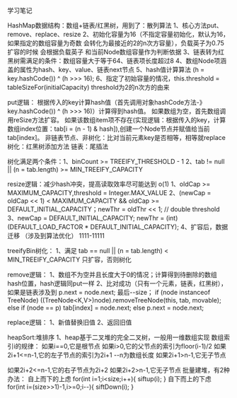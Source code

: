 学习笔记

HashMap数据结构：数组+链表/红黑树，用到了：散列算法
1、核心方法put、remove、replace、resize
2、初始化容量为16（不指定容量初始化，默认为16，如果指定的数组容量为奇数 会转化为最接近的2的n次方容量），负载英子为0.75扩容的时候 会根据负载英子 和当前Node数组容量作为判断依据
3、链表转为红黑树需满足的条件：数组容量大于等于64、链表项长度超过8
4、数组Node项涵盖的属性为hash、key、value、链表next节点
5、hash值计算算法 (h = key.hashCode()) ^ (h >>> 16);
6、指定了初始容量的情况，this.threshold = tableSizeFor(initialCapacity) threshold为2的n次方的由来


put逻辑：
根据传入的key计算hash值（首先调用对象hashCode方法-》 key.hashCode()) ^ (h >>> 16)）计算得到hash值。
如果数组为空，首先数组调用reSize方法扩容。
如果该数组item项不存在(实现逻辑：根据传入的key，计算数组index位置：tab[i = (n - 1) & hash]),创建一个Node节点并赋值给当前tab[index]。
非链表节点、非树化：比对当前元素key是否相等，相等就replace
树化：红黑树添加方法
链表：尾插法

树化满足两个条件：1、binCount >= TREEIFY_THRESHOLD - 1 2、tab != null || (n = tab.length) >= MIN_TREEIFY_CAPACITY

resize逻辑：减少hash冲突，提高读取效率尽可能达到 o(1)
1、oldCap >= MAXIMUM_CAPACITY,threshold = Integer.MAX_VALUE
2、(newCap = oldCap << 1) < MAXIMUM_CAPACITY &&
                       oldCap >= DEFAULT_INITIAL_CAPACITY；newThr = oldThr << 1; // double threshold
3、newCap = DEFAULT_INITIAL_CAPACITY;
              newThr = (int)(DEFAULT_LOAD_FACTOR * DEFAULT_INITIAL_CAPACITY);
4、扩容后，数据迁移 （涉及到算法优化） 1111-11111

treeifyBin树化：
1、满足 tab == null || (n = tab.length) < MIN_TREEIFY_CAPACITY 只扩容，否则树化

remove逻辑：
1、数组不为空并且长度大于0的情况；计算得到待删除的数组hash位置，hash逻辑同put一样
2、比对成功（只有一个元素，链表，红黑树），如果是链表涉及到  p.next = node.next; 最后--size；
if (node instanceof TreeNode)
    ((TreeNode<K,V>)node).removeTreeNode(this, tab, movable);
else if (node == p)
    tab[index] = node.next;
else
     p.next = node.next;

replace逻辑：
1、新值替换旧值
2、返回旧值


heapSort:堆排序
1、heap基于二叉堆的完全二叉树，一般用一维数组实现
数组索引i的规律：
  如果i==0,它是根节点
  如果i>0,它的父节点的索引为floor(i-1)/2
  如果2i+1<=n-1,它的左子节点的索引为2i+1 --n为数组长度
  如果2i+1>n-1,它无子节点
  
  如果2i+2<=n-1,它的右子节点为2i+2
  如果2i+2>n-1,它无子节点
批量建堆，有2种办法：
  自上而下的上虑
  for(int i=1;i<size;i++){
    siftup(i);
  }
  自下而上的下虑
  for(int i=(size>>1)-1,i>=0;i--){
    siftDown(i);
  }







